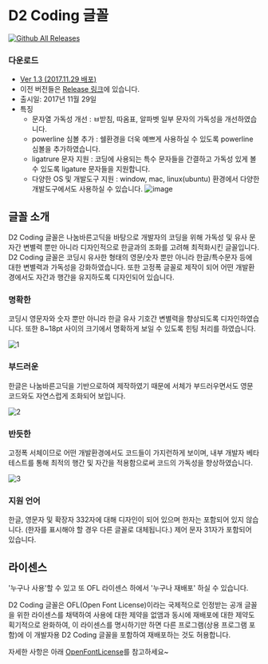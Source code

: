 ﻿# D2 Coding 글꼴
[![Github All Releases](https://img.shields.io/github/downloads/naver/d2codingfont/total.svg)](https://github.com/naver/d2codingfont)

### 다운로드
   - [Ver 1.3 (2017.11.29 배포)](https://github.com/naver/d2codingfont/releases/download/VER1.3/D2Coding-Ver1.3-20171129.zip)
   - 이전 버전들은 [Release 링크](https://github.com/naver/d2codingfont/releases)에 있습니다.
   - 출시일: 2017년 11월 29일
   - 특징
      - 문자열 가독성 개선 : ㅂ받침, 따옴표, 알파벳 일부 문자의 가독성을 개선하였습니다.
      - powerline 심볼 추가 : 쉘환경을 더욱 예쁘게 사용하실 수 있도록 powerline 심볼을 추가하였습니다.
      - ligatrure 문자 지원 : 코딩에 사용되는 특수 문자들을 간결하고 가독성 있게 볼 수 있도록 ligature 문자들을 지원합니다.
      - 다양한 OS 및 개발도구 지원 : window, mac, linux(ubuntu) 환경에서 다양한 개발도구에서도 사용하실 수 있습니다.
![image](https://user-images.githubusercontent.com/6773678/33355628-997fe52e-d4fb-11e7-9d1a-64c3b2d42de8.png)

## 글꼴 소개
D2 Coding 글꼴은 나눔바른고딕을 바탕으로 개발자의 코딩을 위해 가독성 및 유사 문자간 변별력 뿐만 아니라 디자인적으로 한글과의 조화를 고려해 최적화시킨 글꼴입니다. D2 Coding 글꼴은 코딩시 유사한 형태의 영문/숫자 뿐만 아니라 한글/특수문자 등에 대한 변별력과 가독성을 강화하였습니다.  또한 고정폭 글꼴로 제작이 되어 어떤 개발환경에서도 자간과 행간을 유지하도록 디자인되어 있습니다.

### 명확한  
코딩시 영문자와 숫자 뿐만 아니라 한글 유사 기호간 변별력을 향상되도록 디자인하였습니다. 또한 8~18pt 사이의 크기에서 명확하게 보일 수 있도록 힌팅 처리를 하였습니다.

![1](https://cloud.githubusercontent.com/assets/6773678/19587983/8d1a2304-979d-11e6-8320-4e8f0546e716.JPG)

### 부드러운
한글은 나눔바른고딕을 기반으로하여 제작하였기 때문에 서체가 부드러우면서도 영문 코드와도 자연스럽게 조화되어 보입니다.

![2](https://cloud.githubusercontent.com/assets/6773678/19587989/9a990fae-979d-11e6-82e8-84316b4da96b.JPG)

### 반듯한  
고정폭 서체이므로 어떤 개발환경에서도 코드들이 가지런하게 보이며, 내부 개발자 베타 테스트를 통해 최적의 행간 및 자간을 적용함으로써 코드의 가독성을 향상하였습니다.

![3](https://cloud.githubusercontent.com/assets/6773678/19587988/9a9821f2-979d-11e6-8708-bd57220c219f.JPG)

### 지원 언어
한글, 영문자 및 확장자 332자에 대해 디자인이 되어 있으며 한자는 포함되어 있지 않습니다. (한자를 표시해야 할 경우 다른 글꼴로 대체됩니다.)
제어 문자 31자가 포함되어 있습니다.

## 라이센스  
'누구나 사용'할 수 있고 또 OFL 라이센스 하에서 '누구나 재배포' 하실 수 있습니다.

D2 Coding 글꼴은 OFL(Open Font License)이라는 국제적으로 인정받는 공개 글꼴을 위한 라이센스를 채택하여 사용에 대한 제약을 없앰과 동시에 재배포에 대한 제약도 획기적으로 완화하여, 이 라이센스를 명시하기만 하면 다른 프로그램(상용 프로그램 포함)에 이 개발자용 D2 Coding 글꼴을 포함하여 재배포하는 것도 허용합니다.

자세한 사항은 아래 [OpenFontLicense](https://github.com/naver/d2codingfont/wiki/Open-Font-License)를 참고하세요~

